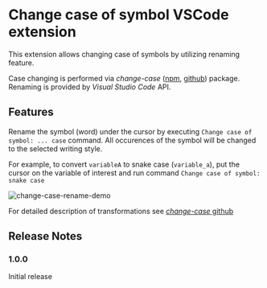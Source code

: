 # Change case of symbol VSCode extension

This extension allows changing case of symbols by utilizing renaming feature.

Case changing is performed via *change-case* ([npm](https://www.npmjs.com/package/change-case), [github](https://github.com/blakeembrey/change-case)) package. Renaming is provided by *Visual Studio Code* API.

## Features

Rename the symbol (word) under the cursor by executing `Change case of symbol: ... case` command. All occurences of the symbol will be changed to the selected writing style.

For example, to convert `variableA` to snake case (`variable_a`), put the cursor on the
variable of interest and run command `Change case of symbol: snake case`

![change-case-rename-demo](https://user-images.githubusercontent.com/8144358/128410415-d580e2bd-c43e-4580-8afb-16116d856653.gif)

For detailed description of transformations see [*change-case* github](https://github.com/blakeembrey/change-case)

## Release Notes

### 1.0.0

Initial release
